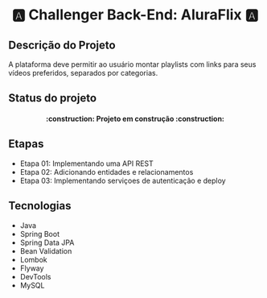 <h1 align="center"> 
    🅰  Challenger Back-End: AluraFlix  🅰
</h1>


## Descrição do Projeto

A plataforma deve permitir ao usuário montar playlists com links para seus vídeos preferidos, separados por categorias.

## Status do projeto
<h4 align="center"> 
    :construction:  Projeto em construção  :construction:
</h4>

## Etapas

* Etapa 01: Implementando uma API REST
* Etapa 02: Adicionando entidades e relacionamentos
* Etapa 03: Implementando serviçoes de autenticação e deploy

## Tecnologias

* Java
* Spring Boot
* Spring Data JPA
* Bean Validation
* Lombok
* Flyway
* DevTools
* MySQL